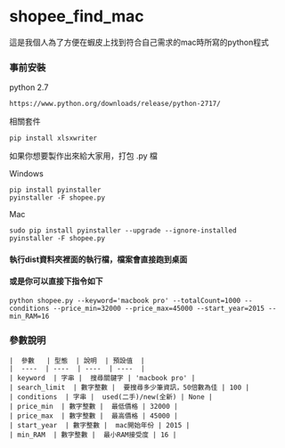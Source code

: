 # shopee_find_mac
這是我個人為了方便在蝦皮上找到符合自己需求的mac時所寫的python程式

### 事前安裝
python 2.7
```
https://www.python.org/downloads/release/python-2717/
```
相關套件
```
pip install xlsxwriter
```
如果你想要製作出來給大家用，打包 .py 檔

Windows
```
pip install pyinstaller
pyinstaller -F shopee.py
```
Mac
```
sudo pip install pyinstaller --upgrade --ignore-installed
pyinstaller -F shopee.py
```
#### 執行dist資料夾裡面的執行檔，檔案會直接跑到桌面

#### 或是你可以直接下指令如下
```
python shopee.py --keyword='macbook pro' --totalCount=1000 --conditions --price_min=32000 --price_max=45000 --start_year=2015 --min_RAM=16
```

### 參數說明
```
|  參數   | 型態  | 說明  | 預設值  |
|  ----  | ----  | ----  | ----  |
| keyword  | 字串 |  搜尋關鍵字 | 'macbook pro' |
| search_limit  | 數字整數 |  要搜尋多少筆資訊，50倍數為佳 | 100 |
| conditions  | 字串 |  used(二手)/new(全新) | None |
| price_min  | 數字整數 |  最低價格 | 32000 |
| price_max  | 數字整數 |  最高價格 | 45000 |
| start_year  | 數字整數 |  mac開始年份 | 2015 |
| min_RAM  | 數字整數 |  最小RAM接受度 | 16 |
```